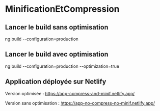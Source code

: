 # MinificationEtCompression

## Lancer le build sans optimisation

ng build --configuration=production

## Lancer le build avec optimisation

ng build --configuration=production --optimization=true

## Application déployée sur Netlify

Version optimisée : https://app-compress-and-minif.netlify.app/

Version sans optimisation : https://app-no-compress-no-minif.netlify.app/
